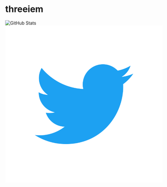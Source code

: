 # threeiem
![GitHub Stats](https://github-readme-stats.vercel.app/api?username=threeiem&show_icons=true&theme=react)
![Twitter](twitter.svg)
